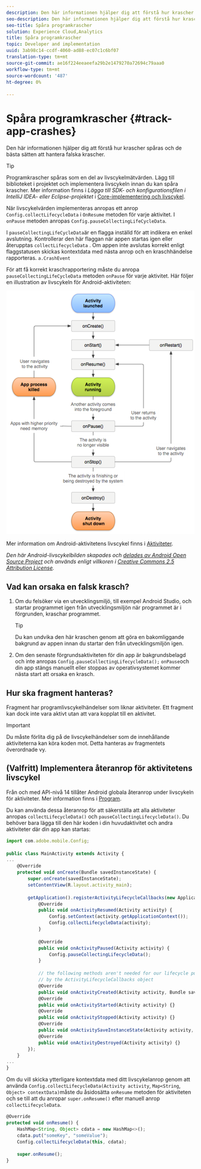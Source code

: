 ```yaml
---
description: Den här informationen hjälper dig att förstå hur krascher spåras och de bästa sätten att hantera falska krascher.
seo-description: Den här informationen hjälper dig att förstå hur krascher spåras och de bästa sätten att hantera falska krascher.
seo-title: Spåra programkrascher
solution: Experience Cloud,Analytics
title: Spåra programkrascher
topic: Developer and implementation
uuid: 3ab98c14-ccdf-4060-ad88-ec07c1c6bf07
translation-type: tm+mt
source-git-commit: ae16f224eeaeefa29b2e1479270a72694c79aaa0
workflow-type: tm+mt
source-wordcount: '487'
ht-degree: 0%

---
```



# Spåra programkrascher {#track-app-crashes}

Den här informationen hjälper dig att förstå hur krascher spåras och de bästa sätten att hantera falska krascher.

>[!TIP]
>
>Programkrascher spåras som en del av livscykelmätvärden. Lägg till biblioteket i projektet och implementera livscykeln innan du kan spåra krascher. Mer information finns i *Lägga till SDK- och konfigurationsfilen i IntelliJ IDEA- eller Eclipse-projektet* i [Core-implementering och livscykel](/help/android/getting-started/dev-qs.md).

När livscykelvärden implementeras anropas ett anrop `Config.collectLifecycleData` i `OnResume` metoden för varje aktivitet. I `onPause` metoden anropas `Config.pauseCollectingLifeCycleData`.

I `pauseCollectingLifeCycleData`är en flagga inställd för att indikera en enkel avslutning. Kontrollerar den här flaggan när appen startas igen eller återupptas `collectLifecycleData` . Om appen inte avslutas korrekt enligt flaggstatusen skickas kontextdata med nästa anrop och en kraschhändelse rapporteras. `a.CrashEvent`

För att få korrekt kraschrapportering måste du anropa `pauseCollectingLifeCycleData` metoden `onPause` för varje aktivitet. Här följer en illustration av livscykeln för Android-aktiviteten:

![](assets/android-lifecycle.png)

Mer information om Android-aktivitetens livscykel finns i [Aktiviteter](https://developer.android.com/guide/components/activities.html).

*Den här Android-livscykelbilden skapades och [delades av Android Open Source Project](https://source.android.com/) och används enligt villkoren i [Creative Commons 2.5 Attribution License](https://creativecommons.org/licenses/by/2.5/).*

## Vad kan orsaka en falsk krasch?

1. Om du felsöker via en utvecklingsmiljö, till exempel Android Studio, och startar programmet igen från utvecklingsmiljön när programmet är i förgrunden, kraschar programmet.

   >[!TIP]
   >
   >Du kan undvika den här kraschen genom att göra en bakomliggande bakgrund av appen innan du startar den från utvecklingsmiljön igen.

1. Om den senaste förgrundsaktiviteten för din app är bakgrundsbelagd och inte anropas `Config.pauseCollectingLifecycleData();` `onPause`och din app stängs manuellt eller stoppas av operativsystemet kommer nästa start att orsaka en krasch.

## Hur ska fragment hanteras?

Fragment har programlivscykelhändelser som liknar aktiviteter. Ett fragment kan dock inte vara aktivt utan att vara kopplat till en aktivitet.

>[!IMPORTANT]
>
>Du måste förlita dig på de livscykelhändelser som de innehållande aktiviteterna kan köra koden mot. Detta hanteras av fragmentets överordnade vy.

## (Valfritt) Implementera återanrop för aktivitetens livscykel

Från och med API-nivå 14 tillåter Android globala återanrop under livscykeln för aktiviteter. Mer information finns i [Program](https://developer.android.com/reference/android/app/Application).

Du kan använda dessa återanrop för att säkerställa att alla aktiviteter anropas `collectLifecycleData()` och `pauseCollectingLifecycleData()`. Du behöver bara lägga till den här koden i din huvudaktivitet och andra aktiviteter där din app kan startas:

```js
import com.adobe.mobile.Config; 
  
public class MainActivity extends Activity { 
... 
    @Override 
    protected void onCreate(Bundle savedInstanceState) { 
        super.onCreate(savedInstanceState); 
        setContentView(R.layout.activity_main); 
  
        getApplication().registerActivityLifecycleCallbacks(new Application.ActivityLifecycleCallbacks() { 
            @Override 
            public void onActivityResumed(Activity activity) { 
                Config.setContext(activity.getApplicationContext()); 
                Config.collectLifecycleData(activity); 
            } 
  
            @Override 
            public void onActivityPaused(Activity activity) {     
                Config.pauseCollectingLifecycleData(); 
            } 
    
            // the following methods aren't needed for our lifecycle purposes, but are required to be implemented 
            // by the ActivityLifecycleCallbacks object 
            @Override 
            public void onActivityCreated(Activity activity, Bundle savedInstanceState) {} 
            @Override 
            public void onActivityStarted(Activity activity) {} 
            @Override 
            public void onActivityStopped(Activity activity) {} 
            @Override 
            public void onActivitySaveInstanceState(Activity activity, Bundle outState) {} 
            @Override 
            public void onActivityDestroyed(Activity activity) {} 
        }); 
    } 
... 
}
```

Om du vill skicka ytterligare kontextdata med ditt livscykelanrop genom att använda `Config.collectLifecycleData(Activity activity`, `Map<String`, `Object> contextData)`måste du åsidosätta `onResume` metoden för aktiviteten och se till att du anropar `super.onResume()` efter manuell anrop `collectLifecycleData`.

```js
@Override 
protected void onResume() { 
    HashMap<String, Object> cdata = new HashMap<>(); 
    cdata.put("someKey", "someValue"); 
    Config.collectLifecycleData(this, cdata); 
  
    super.onResume(); 
}
```

